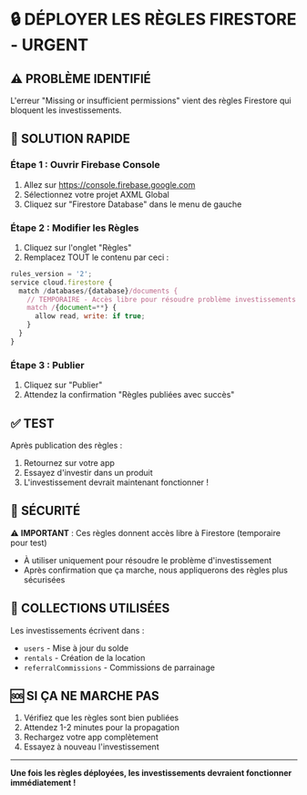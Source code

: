 # 🔒 DÉPLOYER LES RÈGLES FIRESTORE - URGENT

## ⚠️ PROBLÈME IDENTIFIÉ
L'erreur "Missing or insufficient permissions" vient des règles Firestore qui bloquent les investissements.

## 🚀 SOLUTION RAPIDE

### Étape 1 : Ouvrir Firebase Console
1. Allez sur https://console.firebase.google.com
2. Sélectionnez votre projet AXML Global
3. Cliquez sur "Firestore Database" dans le menu de gauche

### Étape 2 : Modifier les Règles
1. Cliquez sur l'onglet "Règles" 
2. Remplacez TOUT le contenu par ceci :

```javascript
rules_version = '2';
service cloud.firestore {
  match /databases/{database}/documents {
    // TEMPORAIRE - Accès libre pour résoudre problème investissements
    match /{document=**} {
      allow read, write: if true;
    }
  }
}
```

### Étape 3 : Publier
1. Cliquez sur "Publier" 
2. Attendez la confirmation "Règles publiées avec succès"

## ✅ TEST
Après publication des règles :
1. Retournez sur votre app
2. Essayez d'investir dans un produit
3. L'investissement devrait maintenant fonctionner !

## 🔐 SÉCURITÉ
⚠️ **IMPORTANT** : Ces règles donnent accès libre à Firestore (temporaire pour test)
- À utiliser uniquement pour résoudre le problème d'investissement
- Après confirmation que ça marche, nous appliquerons des règles plus sécurisées

## 📱 COLLECTIONS UTILISÉES
Les investissements écrivent dans :
- `users` - Mise à jour du solde
- `rentals` - Création de la location
- `referralCommissions` - Commissions de parrainage

## 🆘 SI ÇA NE MARCHE PAS
1. Vérifiez que les règles sont bien publiées
2. Attendez 1-2 minutes pour la propagation
3. Rechargez votre app complètement
4. Essayez à nouveau l'investissement

---
**Une fois les règles déployées, les investissements devraient fonctionner immédiatement !**
